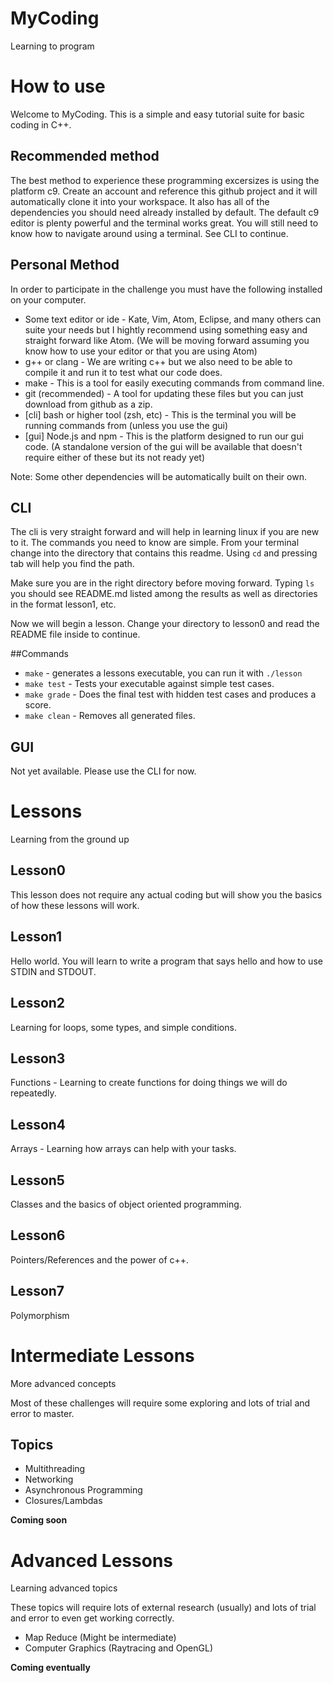 # MyCoding
Learning to program

How to use
==========
Welcome to MyCoding. This is a simple and easy tutorial suite for basic coding in
C++.

Recommended method
------------------
The best method to experience these programming excersizes is using the platform
c9. Create an account and reference this github project and it will automatically
clone it into your workspace. It also has all of the dependencies you should need
already installed by default. The default c9 editor is plenty powerful and the
terminal works great. You will still need to know how to navigate around using a
terminal. See CLI to continue.

Personal Method
---------------
In order to participate in the challenge you must have the following installed on
your computer.

* Some text editor or ide - Kate, Vim, Atom, Eclipse, and many others can suite
your needs but I hightly recommend using something easy and straight forward like
Atom. (We will be moving forward assuming you know how to use your editor or that
you are using Atom)
* g++ or clang - We are writing c++ but we also need to be able to compile it and
run it to test what our code does.
* make - This is a tool for easily executing commands from command line.
* git (recommended) - A tool for updating these files but you can just download
from github as a zip.
* [cli] bash or higher tool (zsh, etc) - This is the terminal you will be running
commands from (unless you use the gui)
* [gui] Node.js and npm - This is the platform designed to run our gui code. 
(A standalone version of the gui will be available that doesn't require either of
these but its not ready yet)

Note: Some other dependencies will be automatically built on their own.

CLI
---
The cli is very straight forward and will help in learning linux if you are new 
to it. The commands you need to know are simple. From your terminal change into 
the directory that contains this readme. Using `cd` and pressing tab will help 
you find the path.

Make sure you are in the right directory before moving forward. Typing `ls` you 
should see README.md listed among the results as well as directories in the format
lesson1, etc.

Now we will begin a lesson. Change your directory to lesson0 and read the README
file inside to continue.

##Commands

* `make` - generates a lessons executable, you can run it with `./lesson`
* `make test` - Tests your executable against simple test cases.
* `make grade` - Does the final test with hidden test cases and produces a score.
* `make clean` - Removes all generated files. 

GUI
---

Not yet available. Please use the CLI for now.


Lessons
=======
Learning from the ground up

Lesson0
-------
This lesson does not require any actual coding but will show you the basics of 
how these lessons will work.

Lesson1
-------
Hello world. You will learn to write a program that says hello and how to use 
STDIN and STDOUT.

Lesson2
-------
Learning for loops, some types, and simple conditions.

Lesson3
-------
Functions - Learning to create functions for doing things we will do repeatedly.

Lesson4
-------
Arrays - Learning how arrays can help with your tasks.

Lesson5
-------
Classes and the basics of object oriented programming.

Lesson6
-------
Pointers/References and the power of c++.

Lesson7
-------
Polymorphism


Intermediate Lessons
====================
More advanced concepts

Most of these challenges will require some exploring and lots of trial and error
to master.

Topics
------
* Multithreading
* Networking
* Asynchronous Programming
* Closures/Lambdas

__Coming soon__

Advanced Lessons
================
Learning advanced topics

These topics will require lots of external research (usually) and lots of trial
and error to even get working correctly.

* Map Reduce (Might be intermediate)
* Computer Graphics (Raytracing and OpenGL)

__Coming eventually__
